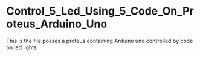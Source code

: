 # Control_5_Led_Using_5_Code_On_Proteus_Arduino_Uno
This is the file  posses a proteus containing Arduino uno controlled by code on led lights
